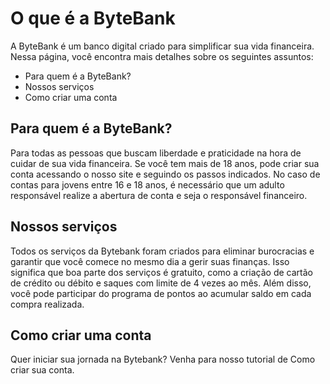 # O que é a ByteBank
A ByteBank é um banco digital criado para simplificar sua vida financeira.
Nessa página, você encontra mais detalhes sobre os seguintes assuntos:
- Para quem é a ByteBank?
- Nossos serviços
- Como criar uma conta
## Para quem é a ByteBank?
Para todas as pessoas que buscam liberdade e praticidade na hora de cuidar de sua vida financeira. Se você tem mais de 18 anos, pode criar sua conta acessando o nosso site e seguindo os passos indicados.
No caso de contas para jovens entre 16 e 18 anos, é necessário que um adulto responsável realize a abertura de conta e seja o responsável financeiro.
## Nossos serviços
Todos os serviços da Bytebank foram criados para eliminar burocracias e garantir que você comece no mesmo dia a gerir suas finanças. Isso significa que boa parte dos serviços é gratuito, como a criação de cartão de crédito ou débito e saques com limite de 4 vezes ao mês. Além disso, você pode participar do programa de pontos ao acumular saldo em cada compra realizada.
## Como criar uma conta
Quer iniciar sua jornada na Bytebank? Venha para nosso tutorial de Como criar sua conta.
